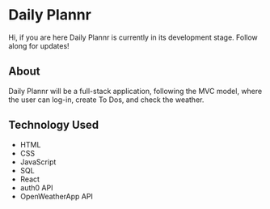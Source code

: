 # Daily Plannr

Hi, if you are here Daily Plannr is currently in its development stage. Follow along for updates!

## About 

Daily Plannr will be a full-stack application, following the MVC model, where the user can log-in, create To Dos, and check the weather.

## Technology Used

* HTML
* CSS
* JavaScript
* SQL
* React
* auth0 API
* OpenWeatherApp API

